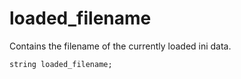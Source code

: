 # loaded_filename
Contains the filename of the currently loaded ini data.

`string loaded_filename;`
